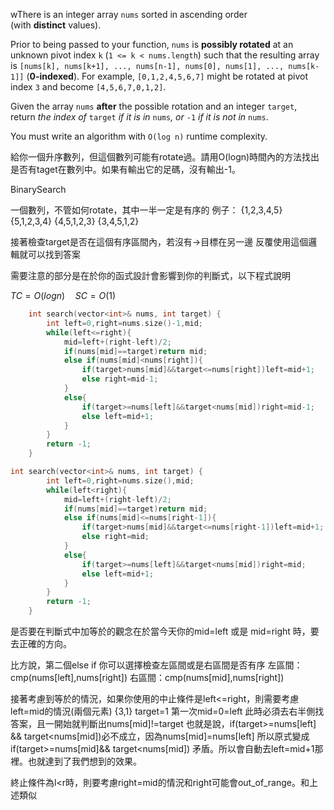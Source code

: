 wThere is an integer array `nums` sorted in ascending order (with **distinct** values).

Prior to being passed to your function, `nums` is **possibly rotated** at an unknown pivot index `k` (`1 <= k < nums.length`) such that the resulting array is `[nums[k], nums[k+1], ..., nums[n-1], nums[0], nums[1], ..., nums[k-1]]` (**0-indexed**). For example, `[0,1,2,4,5,6,7]` might be rotated at pivot index `3` and become `[4,5,6,7,0,1,2]`.

Given the array `nums` **after** the possible rotation and an integer `target`, return _the index of_ `target` _if it is in_ `nums`_, or_ `-1` _if it is not in_ `nums`.

You must write an algorithm with `O(log n)` runtime complexity.

給你一個升序數列，但這個數列可能有rotate過。請用O(logn)時間內的方法找出是否有taget在數列中。如果有輸出它的足碼，沒有輸出-1。

BinarySearch


一個數列，不管如何rotate，其中一半一定是有序的
例子： {1,2,3,4,5}   {5,1,2,3,4}   {4,5,1,2,3}   {3,4,5,1,2}

接著檢查target是否在這個有序區間內，若沒有→目標在另一邊
反覆使用這個邏輯就可以找到答案

需要注意的部分是在於你的函式設計會影響到你的判斷式，以下程式說明

$TC=O(logn) \quad SC=O(1)$

```cpp
	int search(vector<int>& nums, int target) {
        int left=0,right=nums.size()-1,mid;
        while(left<=right){
            mid=left+(right-left)/2;
            if(nums[mid]==target)return mid;
            else if(nums[mid]<nums[right]){
                if(target>nums[mid]&&target<=nums[right])left=mid+1;
                else right=mid-1;
            }
            else{
                if(target>=nums[left]&&target<nums[mid])right=mid-1;
                else left=mid+1;
            }
        }
        return -1;
    }
```

```cpp
int search(vector<int>& nums, int target) {
        int left=0,right=nums.size(),mid;
        while(left<right){
            mid=left+(right-left)/2;
            if(nums[mid]==target)return mid;
            else if(nums[mid]<=nums[right-1]){
                if(target>nums[mid]&&target<=nums[right-1])left=mid+1;
                else right=mid;
            }
            else{
                if(target>=nums[left]&&target<nums[mid])right=mid;
                else left=mid+1;
            }
        }
        return -1;
    }
```

是否要在判斷式中加等於的觀念在於當今天你的mid=left 或是 mid=right 時，要去正確的方向。

比方說，第二個else if 你可以選擇檢查左區間或是右區間是否有序 
左區間：cmp(nums[left],nums[right])
右區間：cmp(nums[mid],nums[right])

接著考慮到等於的情況，如果你使用的中止條件是left<=right，則需要考慮left=mid的情況(兩個元素)
{3,1} target=1 第一次mid=0=left 此時必須去右半側找答案，且一開始就判斷出nums[mid]!=target
也就是說，if(target>=nums[left] && target<nums[mid])必不成立，因為nums[mid]=nums[left]
所以原式變成if(target>=nums[mid]&& target<nums[mid]) 矛盾。所以會自動去left=mid+1那裡。也就達到了我們想到的效果。

終止條件為l<r時，則要考慮right=mid的情況和right可能會out_of_range。和上述類似

